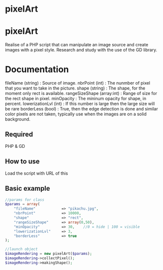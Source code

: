# pixelArt


pixelArt
=====================

Realise of a PHP script that can manipulate an image source and create images with a pixel style.
Research and study with the use of the GD library.


Documentation
=============

fileName (string) 			: Source of image.
nbrPoint (int)  			: The nunmber of pixel that you want to take in the picture.
shape (string)  			: The shape, for the moment only rect is available. 
rangeSizeShape (array:int) 	: Range of size for the rect shape in pixel.
minOpacity					: The mininum opacity for shape, in percent.
lowerizationLvl	(int)		: If this number is large then the large size will be rare 
borderLess (bool)			: True, then the edge detection is done and similar color pixels are not taken, typically use when the images are on a solid background.

Required
--------

PHP & GD

How to use
----------

Load the script with URL of this

Basic example
-------------

```php
//params for class
$params = array(
	"fileName"            => "pikachu.jpg",
	"nbrPoint"            => 10000,
	"shape"               => "rect",
	"rangeSizeShape"	  => array(0,50),
	"minOpacity"		  => 30,	//0 = hide | 100 = visible
	"lowerizationLvl"	  => 3,
	"borderLess"		  => true	
);

//launch object	
$imageRendering = new pixelArt($params);
$imageRendering->collectPixel();
$imageRendering->makingShape();
```